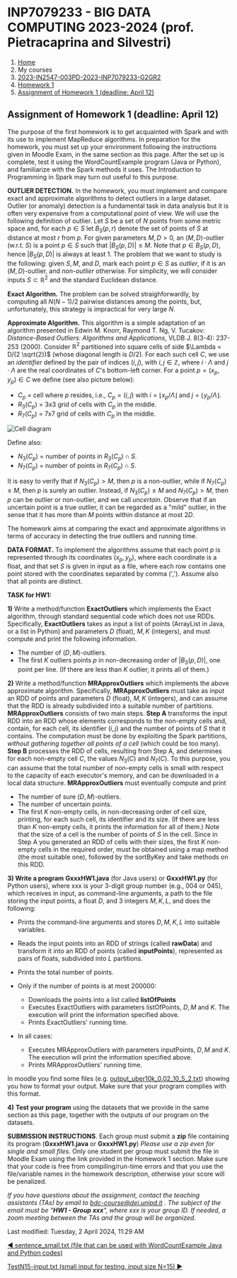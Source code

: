 # INP7079233 - BIG DATA COMPUTING 2023-2024 (prof. Pietracaprina and Silvestri)

1. [Home](https://esami.elearning.unipd.it/)
2. My courses
3. [2023-IN2547-003PD-2023-INP7079233-G2GR2](https://esami.elearning.unipd.it/course/view.php?id=5621 "INP7079233 - BIG DATA COMPUTING 2023-2024 (prof. Pietracaprina and Silvestri)")
4. [Homework 1](https://esami.elearning.unipd.it/course/view.php?id=5621#section-2)
5. [Assignment of Homework 1 (deadline: April 12)](https://esami.elearning.unipd.it/mod/page/view.php?id=68250 "Page")

## Assignment of Homework 1 (deadline: April 12)

The purpose of the first homework is to get acquainted with Spark and with its use to implement MapReduce algorithms. In preparation for the homework, you must set up your environment following the instructions given in Moodle Exam, in the same section as this page. After the set up is complete, test it using the WordCountExample program (Java or Python), and familiarize with the Spark methods it uses. The Introduction to Programming in Spark may turn out useful to this purpose.

**OUTLIER DETECTION.** In the homework, you must implement and compare exact and approximate algorithms to detect outliers in a large dataset. Outlier (or anomaly) detection is a fundamental task in data analysis but it is often very expensive from a computational point of view.  We will use the following definition of outlier. Let $S$ be a set of $N$ points from some metric space and, for each $p \in S$ let $B_S(p,r)$ denote the set of points of $S$ at distance at most $r$ from $p$.  For given parameters $M,D>0$, an $(M,D)$-outlier (w.r.t. $S$) is a point $p \in S$ such that $|B_S(p,D)| \leq M$. Note that $p \in B_S(p,D)$, hence $|B_S(p,D)|$ is always at least 1. The problem that we want to study is the following: given $S,M,$ and $D$, mark each point $p \in S$ as *outlier*, if it is an $(M,D)$-outlier, and *non-outlier* otherwise.  For simplicity, we will consider inputs $S \subset \mathbb{R}^2$ and the standard Euclidean distance.

**Exact Algorithm.** The problem can be solved straighforwardly, by computing all $N (N-1)/2$ pairwise distances among the points, but, unfortunately, this strategy is impractical for very large $N$. 

**Approximate Algorithm.** This algorithm is a simple adaptation of an algorithm presented in Edwin M. Knorr, Raymond T. Ng, V. Tucakov: *Distance-Based Outliers: Algorithms and Applications*, VLDB J. 8(3-4): 237-253 (2000). Consider $\mathbb{R}^2$ partitioned into square cells of side $\Lambda = D/(2 \sqrt{2})$ (whose diagonal length is $D/2$). For each such cell $C$, we use an *identifier* defined by the pair of indices $(i,j)$, with $i,j \in \mathbb{Z}$, where $i \cdot \Lambda$ and $j \cdot \Lambda$ are the real coordinates of $C$'s bottom-left corner.  For a point $p =(x_p,y_p) \in C$ we define (see also picture below):

- $C_p$ = cell where $p$ resides, i.e., $C_p = (i,j)$ with $i=\lfloor x_p/\Lambda \rfloor$ and $j=\lfloor y_p/\Lambda \rfloor$.
- $R_3(C_p)$ = 3x3 grid of cells with $C_p$ in the middle.
- $R_7(C_p)$ = 7x7 grid of cells with $C_p$ in the middle.

![Cell diagram](https://esami.elearning.unipd.it/pluginfile.php/464795/mod_page/content/56/Cell.jpg)

Define also:

- $N_3(C_p)$ = number of points in $R_3(C_p) \cap S$.
- $N_7(C_p)$ = number of points in $R_7(C_p) \cap S$.

It is easy to verify that if $N_3(C_p) > M$, then $p$ is a non-outlier, while if $N_7(C_p) \leq M$, then $p$ is surely an outlier. Instead, if $N_3(C_p) \leq M$ and $N_7(C_p) > M$, then $p$ can be outlier or non-outlier, and we call *uncertain*. Observe that if an uncertain point is a true outlier, it can be regarded as a "mild" outlier, in the sense that it has more than $M$ points within distance at most $2D$.

The homework aims at comparing the exact and approximate algorithms in terms of accuracy in detecting the true outliers and running time.

**DATA FORMAT.** To implement the algorithms assume that each point $p$ is represented through its coordinates $(x_p,y_p)$, where each coordinate is a float, and that set $S$ is given in input as a file, where each row contains one point stored with the coordinates separated by comma (','). Assume also that all points are distinct.

**TASK for HW1:**

**1)** Write a method/function **ExactOutliers** which implements the Exact algorithm, through standard sequential code which does not use RDDs.  Specifically, **ExactOutliers** takes as input a list of points (ArrayList in Java, or a list in Python) and parameters $D$ (float), $M, K$ (integers), and must compute and print the following information.

- The number of $(D,M)$-outliers.
- The first $K$ outliers points $p$ in non-decreasing order of $|B_S(p,D)|$, one point per line. (If there are less than $K$ outlier, it prints all of them.)

**2)** Write a method/function **MRApproxOutliers** which implements the above approximate algorithm. Specifically, **MRApproxOutliers** must take as input an RDD of points and parameters $D$ (float), $M, K$ (integers), and can assume that the RDD is already subdivided into a suitable number of partitions. **MRApproxOutliers** consists of two main steps. **Step A** transforms the input RDD into an RDD whose elements corresponds to the non-empty cells and, contain, for each cell, its identifier $(i,j)$ and the number of points of $S$ that it contains. The computation must be done by exploiting the Spark partitions, *without gathering together all points of a cell* (which could be too many). **Step B** processes the RDD of cells, resulting from Step A, and determines for each non-empty cell $C$, the values $N_3(C)$ and $N_7(C)$. To this purpose, you can assume that the total number of non-empty cells is small with respect to the capacity of each executor's memory, and can be downloaded in a local data structure. **MRApproxOutliers** must eventually compute and print

- The number of sure $(D,M)$-outliers.
- The number of uncertain points.
- The first $K$ non-empty cells,  in non-decreasing order of cell size, printing, for each such cell, its identifier and its size. (If there are less than $K$ non-empty cells, it prints the information for all of them.) Note that the size of a cell is the number of points of $S$ in the cell. Since in Step A you generated an RDD of cells with their sizes, the first $K$ non-empty cells in the required order, must be obtained using a map method (the most suitable one), followed by the sortByKey and take methods on this RDD.

**3) Write a program** **GxxxHW1.java** (for Java users) or **GxxxHW1.py** (for Python users), where xxx is your 3-digit group number (e.g., 004 or 045), which receives in input, as command-line arguments, a path to the file storing the input points, a float $D$, and 3 integers $M, K, L$, and does the following:

- Prints the command-line arguments and stores $D, M, K, L$ into suitable variables.

- Reads the input points into an RDD of strings (called **rawData**) and transform it into an RDD of points (called **inputPoints**), represented as pairs of floats, subdivided into $L$ partitions.

- Prints the total number of points.

- Only if the number of points is at most 200000:

  - Downloads the points into a list called **listOfPoints**
  - Executes ExactOutliers with parameters listOfPoints,  $D, M$ and $K$. The execution will print the information specified above.
  - Prints ExactOutliers' running time.

- In all cases:

  - Executes MRApproxOutliers with parameters inputPoints, $D, M$ and $K$. The execution will print the information specified above. 
  - Prints MRApproxOutliers' running time.

In moodle you find some files (e.g. [output_uber10k_0.02_10_5_2.txt](https://esami.elearning.unipd.it/pluginfile.php/464795/mod_page/content/56/output_uber10k_0.02_10_5_2.txt)) showing you how to format your output. Make sure that your program complies with this format.

**4)** **Test your program** using the datasets that we provide in the same section as this page, together with the outputs of our program on the datasets.

**SUBMISSION INSTRUCTIONS**. Each group must submit a **zip** file containing its program (**GxxxHW1.java** or **GxxxHW1.py**) *Please use a zip even for single and small files*. Only one student per group must submit the file in Moodle Exam using the link provided in the Homework 1 section. Make sure that your code is free from compiling/run-time errors and that you use the file/variable names in the homework description, otherwise your score will be penalized. 

*If you have questions about the assignment, contact the teaching assistants (TAs) by email to bdc-course@dei.unipd.it . The subject of the email must be "**HW1 - Group xxx**", where xxx is your group ID. If needed, a zoom meeting between the TAs and the group will be organized*.

Last modified: Tuesday, 2 April 2024, 11:29 AM

[◀︎ sentence_small.txt (file that can be used with WordCountExample Java and Python codes)](https://esami.elearning.unipd.it/mod/resource/view.php?id=68050&forceview=1)

[TestN15-input.txt (small input for testing, input size N=15) ▶︎](https://esami.elearning.unipd.it/mod/resource/view.php?id=68313&forceview=1)

